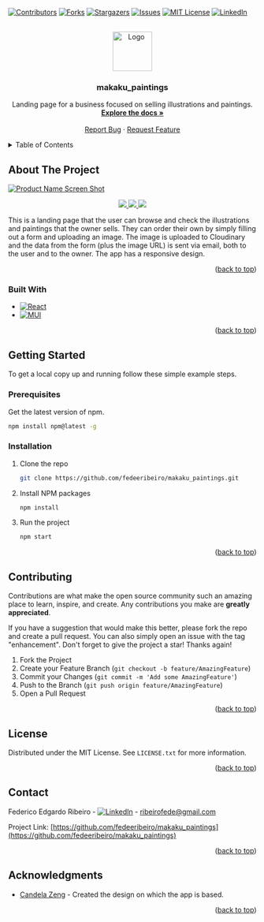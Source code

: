 <a name="readme-top"></a>



<!-- PROJECT SHIELDS -->
[![Contributors][contributors-shield]][contributors-url]
[![Forks][forks-shield]][forks-url]
[![Stargazers][stars-shield]][stars-url]
[![Issues][issues-shield]][issues-url]
[![MIT License][license-shield]][license-url]
[![LinkedIn][linkedin-shield]][linkedin-url]



<!-- PROJECT LOGO -->
<br />
<div align="center">
  <a href="https://github.com/fedeeribeiro/makaku_paintings">
    <img src="https://res.cloudinary.com/dlc8f2ajd/image/upload/v1680009704/makaku/logoAlert_l0ut7i.svg" alt="Logo" width="80" height="80">
  </a>

<h3 align="center">makaku_paintings</h3>

  <p align="center">
    Landing page for a business focused on selling illustrations and paintings.
    <br />
    <a href="https://github.com/fedeeribeiro/makaku_paintings"><strong>Explore the docs »</strong></a>
    <br />
    <br />
    <a href="https://github.com/fedeeribeiro/makaku_paintings/issues">Report Bug</a>
    ·
    <a href="https://github.com/fedeeribeiro/makaku_paintings/issues">Request Feature</a>
  </p>
</div>



<!-- TABLE OF CONTENTS -->
<details>
  <summary>Table of Contents</summary>
  <ol>
    <li>
      <a href="#about-the-project">About The Project</a>
      <ul>
        <li><a href="#built-with">Built With</a></li>
      </ul>
    </li>
    <li>
      <a href="#getting-started">Getting Started</a>
      <ul>
        <li><a href="#prerequisites">Prerequisites</a></li>
        <li><a href="#installation">Installation</a></li>
      </ul>
    </li>
    <li><a href="#usage">Usage</a></li>
    <li><a href="#license">License</a></li>
    <li><a href="#contact">Contact</a></li>
    <li><a href="#acknowledgments">Acknowledgments</a></li>
  </ol>
</details>



<!-- ABOUT THE PROJECT -->
## About The Project

[![Product Name Screen Shot][product-screenshot]](https://makakupaintings.netlify.app)
<div align="center">
  <a href="https://makakupaintings.netlify.app">
    <img src="https://res.cloudinary.com/makaku-paintings/image/upload/v1680075674/makaku-paintings-app-assets/home-mobile_t2jivk.png">
    <img src="https://res.cloudinary.com/makaku-paintings/image/upload/v1680075674/makaku-paintings-app-assets/ilustraciones-menu-mobile_de0ikp.png">
    <img src="https://res.cloudinary.com/makaku-paintings/image/upload/v1680075674/makaku-paintings-app-assets/cuadros-mobile_bplotj.png">
  </a>
</div>
  

This is a landing page that the user can browse and check the illustrations and paintings that the owner sells. They can order their own by simply filling out a form and uploading an image. The image is uploaded to Cloudinary and the data from the form (plus the image URL) is sent via email, both to the user and to the owner. The app has a responsive design.

<p align="right">(<a href="#readme-top">back to top</a>)</p>

### Built With

* [![React][React.js]][React-url]
* [![MUI](https://img.shields.io/badge/MUI-%230081CB.svg?style=for-the-badge&logo=mui&logoColor=white)][MUI-url]

<p align="right">(<a href="#readme-top">back to top</a>)</p>



<!-- GETTING STARTED -->
## Getting Started

To get a local copy up and running follow these simple example steps.

### Prerequisites

Get the latest version of npm.

  ```sh
  npm install npm@latest -g
  ```

### Installation

1. Clone the repo
   ```sh
   git clone https://github.com/fedeeribeiro/makaku_paintings.git
   ```
2. Install NPM packages
   ```sh
   npm install
   ```
3. Run the project
   ```sh
   npm start
   ```

<p align="right">(<a href="#readme-top">back to top</a>)</p>



<!-- CONTRIBUTING -->
## Contributing

Contributions are what make the open source community such an amazing place to learn, inspire, and create. Any contributions you make are **greatly appreciated**.

If you have a suggestion that would make this better, please fork the repo and create a pull request. You can also simply open an issue with the tag "enhancement".
Don't forget to give the project a star! Thanks again!

1. Fork the Project
2. Create your Feature Branch (`git checkout -b feature/AmazingFeature`)
3. Commit your Changes (`git commit -m 'Add some AmazingFeature'`)
4. Push to the Branch (`git push origin feature/AmazingFeature`)
5. Open a Pull Request

<p align="right">(<a href="#readme-top">back to top</a>)</p>



<!-- LICENSE -->
## License

Distributed under the MIT License. See `LICENSE.txt` for more information.

<p align="right">(<a href="#readme-top">back to top</a>)</p>



<!-- CONTACT -->
## Contact

Federico Edgardo Ribeiro - [![LinkedIn][linkedin-shield]][linkedin-url] - ribeirofede@gmail.com

Project Link: [https://github.com/fedeeribeiro/makaku_paintings](https://github.com/fedeeribeiro/makaku_paintings)

<p align="right">(<a href="#readme-top">back to top</a>)</p>



<!-- ACKNOWLEDGMENTS -->
## Acknowledgments

* [Candela Zeng](https://www.linkedin.com/in/candelazeng/) - Created the design on which the app is based.

<p align="right">(<a href="#readme-top">back to top</a>)</p>



<!-- MARKDOWN LINKS & IMAGES -->
<!-- https://www.markdownguide.org/basic-syntax/#reference-style-links -->
[contributors-shield]: https://img.shields.io/github/contributors/fedeeribeiro/makaku_paintings.svg?style=for-the-badge
[contributors-url]: https://github.com/fedeeribeiro/makaku_paintings/graphs/contributors
[forks-shield]: https://img.shields.io/github/forks/fedeeribeiro/makaku_paintings.svg?style=for-the-badge
[forks-url]: https://github.com/fedeeribeiro/makaku_paintings/network/members
[stars-shield]: https://img.shields.io/github/stars/fedeeribeiro/makaku_paintings.svg?style=for-the-badge
[stars-url]: https://github.com/fedeeribeiro/makaku_paintings/stargazers
[issues-shield]: https://img.shields.io/github/issues/fedeeribeiro/makaku_paintings.svg?style=for-the-badge
[issues-url]: https://github.com/fedeeribeiro/makaku_paintings/issues
[license-shield]: https://img.shields.io/github/license/fedeeribeiro/makaku_paintings.svg?style=for-the-badge
[license-url]: https://github.com/fedeeribeiro/makaku_paintings/blob/master/LICENSE.txt
[linkedin-shield]: https://img.shields.io/badge/-LinkedIn-black.svg?style=for-the-badge&logo=linkedin&colorB=555
[linkedin-url]: https://linkedin.com/in/ribeirofedericoedgardo
[product-screenshot]: https://res.cloudinary.com/makaku-paintings/image/upload/v1680071567/makaku-paintings-app-assets/home_bno4xw.png
[product-screenshot-2]: https://res.cloudinary.com/makaku-paintings/image/upload/v1680075674/makaku-paintings-app-assets/home-mobile_t2jivk.png
[product-screenshot-3]: https://res.cloudinary.com/makaku-paintings/image/upload/v1680075674/makaku-paintings-app-assets/ilustraciones-menu-mobile_de0ikp.png
[product-screenshot-4]: https://res.cloudinary.com/makaku-paintings/image/upload/v1680075674/makaku-paintings-app-assets/cuadros-mobile_bplotj.png
[MUI]: https://img.shields.io/badge/MUI-%230081CB.svg?style=for-the-badge&logo=mui&logoColor=white
[MUI-url]: https://mui.com/
[Next.js]: https://img.shields.io/badge/next.js-000000?style=for-the-badge&logo=nextdotjs&logoColor=white
[Next-url]: https://nextjs.org/
[React.js]: https://img.shields.io/badge/React-20232A?style=for-the-badge&logo=react&logoColor=61DAFB
[React-url]: https://reactjs.org/
[Vue.js]: https://img.shields.io/badge/Vue.js-35495E?style=for-the-badge&logo=vuedotjs&logoColor=4FC08D
[Vue-url]: https://vuejs.org/
[Angular.io]: https://img.shields.io/badge/Angular-DD0031?style=for-the-badge&logo=angular&logoColor=white
[Angular-url]: https://angular.io/
[Svelte.dev]: https://img.shields.io/badge/Svelte-4A4A55?style=for-the-badge&logo=svelte&logoColor=FF3E00
[Svelte-url]: https://svelte.dev/
[Laravel.com]: https://img.shields.io/badge/Laravel-FF2D20?style=for-the-badge&logo=laravel&logoColor=white
[Laravel-url]: https://laravel.com
[Bootstrap.com]: https://img.shields.io/badge/Bootstrap-563D7C?style=for-the-badge&logo=bootstrap&logoColor=white
[Bootstrap-url]: https://getbootstrap.com
[JQuery.com]: https://img.shields.io/badge/jQuery-0769AD?style=for-the-badge&logo=jquery&logoColor=white
[JQuery-url]: https://jquery.com 
